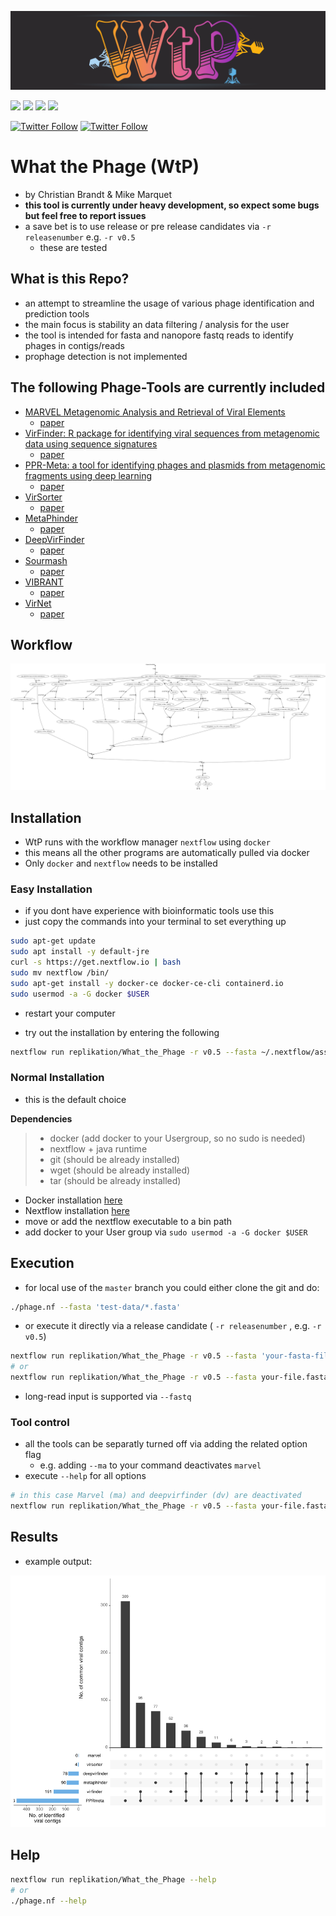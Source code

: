 ![logo](figures/logo-wtp_small.png)


![](https://img.shields.io/badge/nextflow-19.10.0-brightgreen)
![](https://img.shields.io/badge/uses-docker-blue.svg)
![](https://img.shields.io/badge/licence-GPL--3.0-lightgrey.svg)
![](https://github.com/replikation/What_the_Phage/workflows/Syntax_check/badge.svg)

[![Twitter Follow](https://img.shields.io/twitter/follow/gcloudChris.svg?style=social)](https://twitter.com/gcloudChris) 
[![Twitter Follow](https://img.shields.io/twitter/follow/mult1fractal.svg?style=social)](https://twitter.com/mult1fractal) 

# What the Phage (WtP)
* by Christian Brandt & Mike Marquet
* **this tool is currently under heavy development, so expect some bugs but feel free to report issues**
* a save bet is to use release or pre release candidates via `-r releasenumber` e.g. `-r v0.5`
  * these are tested

## What is this Repo?

* an attempt to streamline the usage of various phage identification and prediction tools
* the main focus is stability an data filtering / analysis for the user
* the tool is intended for fasta and nanopore fastq reads to identify phages in contigs/reads
* prophage detection is not implemented

## The following Phage-Tools are currently included

* [MARVEL Metagenomic Analysis and Retrieval of Viral Elements](https://github.com/LaboratorioBioinformatica/MARVEL#metagenomic-analysis-and-retrieval-of-viral-elements)
  * [paper](https://www.frontiersin.org/articles/10.3389/fgene.2018.00304/full)
* [VirFinder: R package for identifying viral sequences from metagenomic data using sequence signatures](https://github.com/jessieren/VirFinder)
  * [paper](https://link.springer.com/epdf/10.1186/s40168-017-0283-5?)
* [PPR-Meta: a tool for identifying phages and plasmids from metagenomic fragments using deep learning](https://github.com/zhenchengfang/PPR-Meta)
  * [paper](https://www.ncbi.nlm.nih.gov/pmc/articles/PMC6586199/)
* [VirSorter](https://github.com/simroux/VirSorter)
  * [paper](https://peerj.com/articles/985/)
* [MetaPhinder](https://github.com/vanessajurtz/MetaPhinder)
  * [paper](https://journals.plos.org/plosone/article?id=10.1371/journal.pone.0163111)
* [DeepVirFinder](https://github.com/jessieren/DeepVirFinder)
  * [paper](https://arxiv.org/abs/1806.07810)
* [Sourmash](https://github.com/dib-lab/sourmash)
  * [paper](https://joss.theoj.org/papers/10.21105/joss.00027)
* [VIBRANT](https://github.com/AnantharamanLab/VIBRANT)
  * [paper](https://www.biorxiv.org/content/biorxiv/early/2019/11/26/855387.full.pdf)
* [VirNet](https://github.com/alyosama/virnet)
  * [paper](https://ieeexplore.ieee.org/document/8639400)

## Workflow

![chart](figures/chart.png)

## Installation

* WtP runs with the workflow manager `nextflow` using `docker`
* this means all the other programs are automatically pulled via docker
* Only `docker` and `nextflow` needs to be installed

### Easy Installation
* if you dont have experience with bioinformatic tools use this
* just copy the commands into your terminal to set everything up

```bash
sudo apt-get update
sudo apt install -y default-jre
curl -s https://get.nextflow.io | bash 
sudo mv nextflow /bin/
sudo apt-get install -y docker-ce docker-ce-cli containerd.io
sudo usermod -a -G docker $USER
```

* restart your computer

* try out the installation by entering the following

```bash
nextflow run replikation/What_the_Phage -r v0.5 --fasta ~/.nextflow/assets/replikation/What_the_Phage/test-data/all_pos_phage.fasta
```

### Normal Installation

* this is the default choice

**Dependencies**

>   * docker (add docker to your Usergroup, so no sudo is needed)
>   * nextflow + java runtime 
>   * git (should be already installed)
>   * wget (should be already installed)
>   * tar (should be already installed)

* Docker installation [here](https://docs.docker.com/v17.09/engine/installation/linux/docker-ce/ubuntu/#install-docker-ce)
* Nextflow installation [here](https://www.nextflow.io/)
* move or add the nextflow executable to a bin path
* add docker to your User group via `sudo usermod -a -G docker $USER`


## Execution

* for local use of the `master` branch you could either clone the git and do:

```bash
./phage.nf --fasta 'test-data/*.fasta'
```

* or execute it directly via a release candidate ( `-r releasenumber` , e.g. `-r v0.5`)

```bash
nextflow run replikation/What_the_Phage -r v0.5 --fasta 'your-fasta-files/*.fa'
# or
nextflow run replikation/What_the_Phage -r v0.5 --fasta your-file.fasta
```

* long-read input is supported via `--fastq`

### Tool control

* all the tools can be separatly turned off via adding the related option flag
  * e.g. adding `--ma` to your command deactivates `marvel`
* execute `--help` for all options

```bash
# in this case Marvel (ma) and deepvirfinder (dv) are deactivated
nextflow run replikation/What_the_Phage -r v0.5 --fasta your-file.fasta --dv --ma
```


## Results

* example output:

![plot](figures/plot.png)

## Help

```bash
nextflow run replikation/What_the_Phage --help
# or
./phage.nf --help
```
